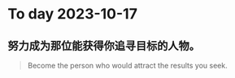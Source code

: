 
# To day 2023-10-17


## 努力成为那位能获得你追寻目标的人物。
> Become the person who would attract the results you seek.

    